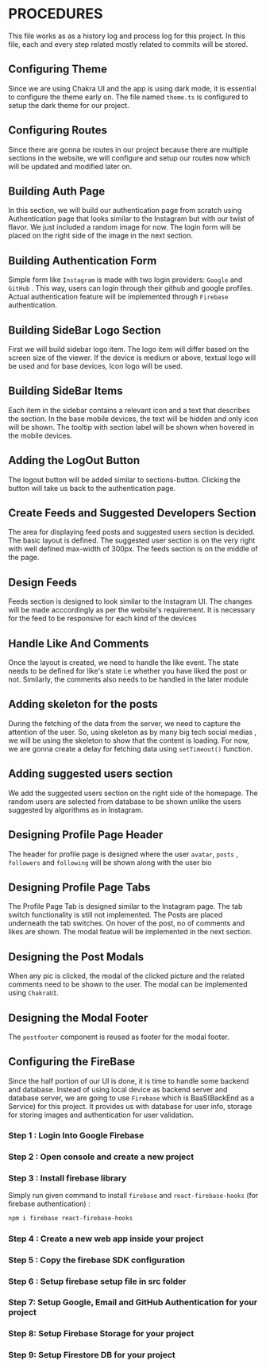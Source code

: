 # PROCEDURES

This file works as as a history log and process log for this project. In this file, each and every step related mostly related to commits will be stored.

## Configuring Theme

Since we are using Chakra UI and the app is using dark mode, it is essential to configure the theme early on. The file named `theme.ts` is configured to setup the dark theme for our project.

## Configuring Routes

Since there are gonna be routes in our project because there are multiple sections in the website, we will configure and setup our routes now which will be updated and modified later on.

## Building Auth Page

In this section, we will build our authentication page from scratch using Authentication page that looks similar to the Instagram but with our twist of flavor. We just included a random image for now. The login form will be placed on the right side of the image in the next section.

## Building Authentication Form

Simple form like `Instagram` is made with two login providers: `Google` and `GitHub` . This way, users can login through their github and google profiles. Actual authentication feature will be implemented through `Firebase` authentication.

## Building SideBar Logo Section

First we will build sidebar logo item. The logo item will differ based on the screen size of the viewer. If the device is medium or above, textual logo will be used and for base devices, Icon logo will be used.

## Building SideBar Items

Each item in the sidebar contains a relevant icon and a text that describes the section. In the base mobile devices, the text will be hidden and only icon will be shown. The tooltip with section label will be shown when hovered in the mobile devices.

## Adding the LogOut Button

The logout button will be added similar to sections-button. Clicking the button will take us back to the authentication page.

## Create Feeds and Suggested Developers Section

The area for displaying feed posts and suggested users section is decided. The basic layout is defined. The suggested user section is on the very right with well defined max-width of 300px. The feeds section is on the middle of the page.

## Design Feeds

Feeds section is designed to look similar to the Instagram UI. The changes will be made acccordingly as per the website's requirement. It is necessary for the feed to be responsive for each kind of the devices

## Handle Like And Comments

Once the layout is created, we need to handle the like event. The state needs to be defined for like's state i.e whether you have liked the post or not. Similarly, the comments also needs to be handled in the later module

## Adding skeleton for the posts

During the fetching of the data from the server, we need to capture the attention of the user. So, using skeleton as by many big tech social medias , we will be using the skeleton to show that the content is loading. For now, we are gonna create a delay for fetching data using `setTimeout()` function.

## Adding suggested users section

We add the suggested users section on the right side of the homepage. The random users are selected from database to be shown unlike the users suggested by algorithms as in Instagram.

## Designing Profile Page Header

The header for profile page is designed where the user `avatar`, `posts` , `followers` and `following` will be shown along with the user bio

## Designing Profile Page Tabs

The Profile Page Tab is designed similar to the Instagram page. The tab switch functionality is still not implemented. The Posts are placed underneath the tab switches. On hover of the post, no of comments and likes are shown. The modal featue will be implemented in the next section.

## Designing the Post Modals

When any pic is clicked, the modal of the clicked picture and the related comments need to be shown to the user. The modal can be implemented using `ChakraUI`.

## Designing the Modal Footer

The `postfooter` component is reused as footer for the modal footer.

## Configuring the FireBase

Since the half portion of our UI is done, it is time to handle some backend and database. Instead of using local device as backend server and database server, we are going to use `Firebase` which is BaaS(BackEnd as a Service) for this project. It provides us with database for user info, storage for storing images and authentication for user validation.

### Step 1 : Login Into Google Firebase

### Step 2 : Open console and create a new project

### Step 3 : Install firebase library

Simply run given command to install `firebase` and `react-firebase-hooks` (for firebase authentication) :

```bash
npm i firebase react-firebase-hooks
```

### Step 4 : Create a new web app inside your project

### Step 5 : Copy the firebase SDK configuration

### Step 6 : Setup firebase setup file in src folder

### Step 7: Setup Google, Email and GitHub Authentication for your project

### Step 8: Setup Firebase Storage for your project

### Step 9: Setup Firestore DB for your project
